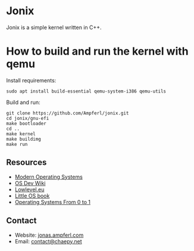 # Jonix
Jonix is a simple kernel written in C++.

# How to build and run the kernel with qemu
Install requirements:
```shell
sudo apt install build-essential qemu-system-i386 qemu-utils
```
Build and run:
```shell
git clone https://github.com/Ampferl/jonix.git
cd jonix/gnu-efi
make bootloader
cd ..
make kernel
make buildimg
make run
```

## Resources
- [Modern Operating Systems](https://www.amazon.de/Modern-Operating-Systems-Andrew-Tanenbaum/dp/1292061421/ref=pd_vtp_1?pd_rd_w=woz7F&pf_rd_p=4e0c7b51-e41d-4568-8470-6e0da61f6c1d&pf_rd_r=5RKT0SZAHSTB74EE6XNE&pd_rd_r=62b20c45-7b68-4640-a583-50b58a4f9404&pd_rd_wg=Ypblr&pd_rd_i=1292061421&psc=1)
- [OS Dev Wiki](https://wiki.osdev.org/Expanded_Main_Page)
- [Lowlevel.eu](http://www.lowlevel.eu/wiki/Hauptseite)
- [Little OS book](https://littleosbook.github.io/)
- [Operating Systems From 0 to 1](https://tuhdo.github.io/os01/)

## Contact
- Website: [jonas.ampferl.com](https://jonas.ampferl.com/)
- Email: [contact@chaepy.net](mailto:contact@chaepy.net)
